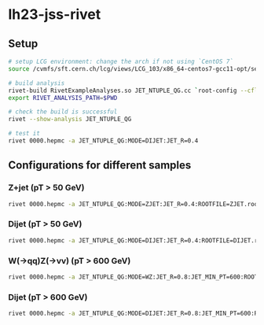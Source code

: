 # lh23-jss-rivet

## Setup

```bash
# setup LCG environment: change the arch if not using `CentOS 7`
source /cvmfs/sft.cern.ch/lcg/views/LCG_103/x86_64-centos7-gcc11-opt/setup.sh

# build analysis
rivet-build RivetExampleAnalyses.so JET_NTUPLE_QG.cc `root-config --cflags --libs`
export RIVET_ANALYSIS_PATH=$PWD

# check the build is successful
rivet --show-analysis JET_NTUPLE_QG

# test it
rivet 0000.hepmc -a JET_NTUPLE_QG:MODE=DIJET:JET_R=0.4
```

## Configurations for different samples

### Z+jet (pT > 50 GeV)

```bash
rivet 0000.hepmc -a JET_NTUPLE_QG:MODE=ZJET:JET_R=0.4:ROOTFILE=ZJET.root
```

### Dijet (pT > 50 GeV)

```bash
rivet 0000.hepmc -a JET_NTUPLE_QG:MODE=DIJET:JET_R=0.4:ROOTFILE=DIJET.root
```

### W(->qq)Z(->vv) (pT > 600 GeV)

```bash
rivet 0000.hepmc -a JET_NTUPLE_QG:MODE=WZ:JET_R=0.8:JET_MIN_PT=600:ROOTFILE=WZ.root
```

### Dijet (pT > 600 GeV)

```bash
rivet 0000.hepmc -a JET_NTUPLE_QG:MODE=DIJET:JET_R=0.8:JET_MIN_PT=600:ROOTFILE=DIJET_HPT.root
```
